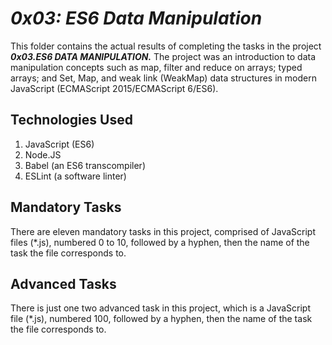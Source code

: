 # ___0x03: ES6 Data Manipulation___
This folder contains the actual results of completing the tasks in the project ___0x03.ES6 DATA MANIPULATION.___ The project was an introduction to data manipulation concepts such as map, filter and reduce on arrays; typed arrays; and Set, Map, and weak link (WeakMap) data structures in modern JavaScript (ECMAScript 2015/ECMAScript 6/ES6).

## Technologies Used
1. JavaScript (ES6)
2. Node.JS
3. Babel (an ES6 transcompiler) 
4. ESLint (a software linter)

## Mandatory Tasks
There are eleven mandatory tasks in this project, comprised of JavaScript files (*.js), numbered 0 to 10, followed by a hyphen, then the name of the task the file corresponds to.

## Advanced Tasks
There is just one two advanced task in this project, which is a JavaScript file (*.js), numbered 100, followed by a hyphen, then the name of the task the file corresponds to.
